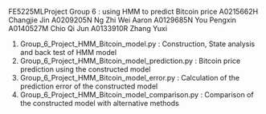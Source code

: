 FE5225MLProject
Group 6 : using HMM to predict Bitcoin price
A0215662H Changjie Jin
A0209205N Ng Zhi Wei Aaron
A0129685N You Pengxin
A0140527M Chio Qi Jun
A0133910R Zhang Yuxi
1. Group_6_Project_HMM_Bitcoin_model.py : Construction, State analysis and back test of HMM model
2. Group_6_Project_HMM_Bitcoin_model_prediction.py : Bitcoin price prediction using the constructed model
3. Group_6_Project_HMM_Bitcoin_model_error.py : Calculation of the prediction error of the constructed model
4. Group_6_Project_HMM_Bitcoin_model_comparison.py : Comparison of the constructed model with alternative methods
